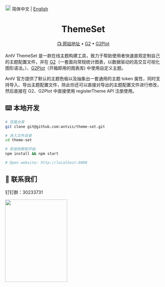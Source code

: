 <img src="https://gw.alipayobjects.com/zos/antfincdn/R8sN%24GNdh6/language.svg" width="18"> 简体中文 | [English](./README.en-US.md) 

<h1 align="center">
<b>ThemeSet</b>
</h1>

<p align="center">
  <a href="https://theme-set.antv.vision">📺 网站地址</a> •
  <a href="https://github.com/antvis/g2">G2</a> •
  <a href="https://github.com/antvis/g2plot">G2Plot</a>
</p>

AntV ThemeSet 是一款在线主题构建工具，致力于帮助使用者快速直观定制自己的主题配置文件，并在 [G2](https://g2.antv.vision)（一套面向常规统计图表，以数据驱动的高交互可视化图形语法。）、[G2Plot](https://g2plot.antv.vision)（开箱即用的图表库) 中使用自定义主题。

AntV 官方提供了默认的主题色板以及抽象出一套通用的主题 token 属性，同时支持导入、导出主题配置文件，除此你还可以直接对导出的主题配置文件进行修改，然后直接在 G2、G2Plot 中直接使用 registerTheme API 注册使用。

## ⌨️ 本地开发

```bash
# 克隆仓库
git clone git@github.com:antvis/theme-set.git

# 进入文件目录
cd theme-set

# 安装依赖和开始
npm install && npm start

# Open website: http://localhost:8000
```

## 📧 联系我们

钉钉群：30233731

<img src="https://gw.alipayobjects.com/zos/antfincdn/9sHnl5k%26u4/dingdingqun.png" width="200" height="266" />
